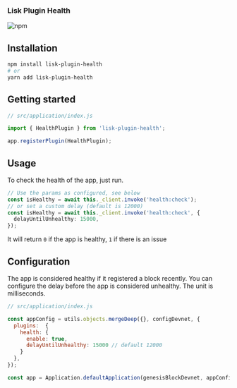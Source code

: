 ### Lisk Plugin Health 

![npm](https://img.shields.io/npm/v/lisk-plugin-health)

## Installation

```bash
npm install lisk-plugin-health
# or
yarn add lisk-plugin-health
```

## Getting started

```js
// src/application/index.js

import { HealthPlugin } from 'lisk-plugin-health';

app.registerPlugin(HealthPlugin);
```

## Usage
To check the health of the app, just run.
```ts
// Use the params as configured, see below
const isHealthy = await this._client.invoke('health:check');
// or set a custom delay (default is 12000)
const isHealthy = await this._client.invoke('health:check', {
  delayUntilUnhealthy: 15000,
});
```
It will return `0` if the app is healthy, `1` if there is an issue


## Configuration

The app is considered healthy if it registered a block recently. You can configure the delay before the app is considered unhealthy.
The unit is milliseconds.

```js
// src/application/index.js

const appConfig = utils.objects.mergeDeep({}, configDevnet, {
  plugins:  {
    health: {
      enable: true,
      delayUntilUnhealthy: 15000 // default 12000
    }
  },
});

const app = Application.defaultApplication(genesisBlockDevnet, appConfig); 
```
